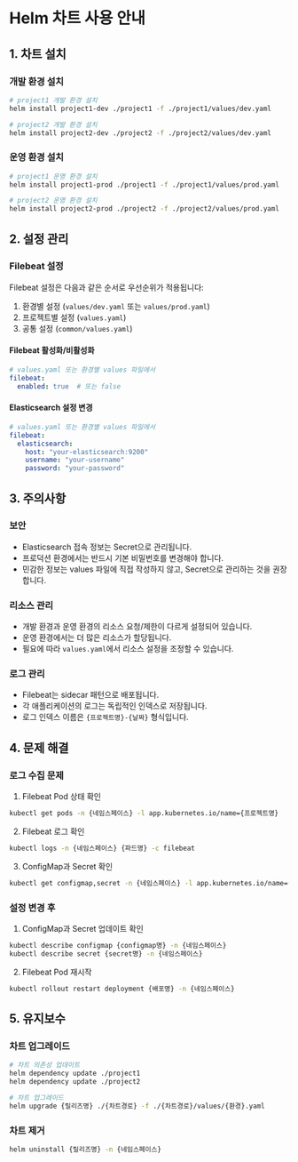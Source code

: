 # Helm 차트 사용 안내

## 1. 차트 설치

### 개발 환경 설치
```bash
# project1 개발 환경 설치
helm install project1-dev ./project1 -f ./project1/values/dev.yaml

# project2 개발 환경 설치
helm install project2-dev ./project2 -f ./project2/values/dev.yaml
```

### 운영 환경 설치
```bash
# project1 운영 환경 설치
helm install project1-prod ./project1 -f ./project1/values/prod.yaml

# project2 운영 환경 설치
helm install project2-prod ./project2 -f ./project2/values/prod.yaml
```

## 2. 설정 관리

### Filebeat 설정
Filebeat 설정은 다음과 같은 순서로 우선순위가 적용됩니다:
1. 환경별 설정 (`values/dev.yaml` 또는 `values/prod.yaml`)
2. 프로젝트별 설정 (`values.yaml`)
3. 공통 설정 (`common/values.yaml`)

#### Filebeat 활성화/비활성화
```yaml
# values.yaml 또는 환경별 values 파일에서
filebeat:
  enabled: true  # 또는 false
```

#### Elasticsearch 설정 변경
```yaml
# values.yaml 또는 환경별 values 파일에서
filebeat:
  elasticsearch:
    host: "your-elasticsearch:9200"
    username: "your-username"
    password: "your-password"
```

## 3. 주의사항

### 보안
- Elasticsearch 접속 정보는 Secret으로 관리됩니다.
- 프로덕션 환경에서는 반드시 기본 비밀번호를 변경해야 합니다.
- 민감한 정보는 values 파일에 직접 작성하지 않고, Secret으로 관리하는 것을 권장합니다.

### 리소스 관리
- 개발 환경과 운영 환경의 리소스 요청/제한이 다르게 설정되어 있습니다.
- 운영 환경에서는 더 많은 리소스가 할당됩니다.
- 필요에 따라 `values.yaml`에서 리소스 설정을 조정할 수 있습니다.

### 로그 관리
- Filebeat는 sidecar 패턴으로 배포됩니다.
- 각 애플리케이션의 로그는 독립적인 인덱스로 저장됩니다.
- 로그 인덱스 이름은 `{프로젝트명}-{날짜}` 형식입니다.

## 4. 문제 해결

### 로그 수집 문제
1. Filebeat Pod 상태 확인
```bash
kubectl get pods -n {네임스페이스} -l app.kubernetes.io/name={프로젝트명}
```

2. Filebeat 로그 확인
```bash
kubectl logs -n {네임스페이스} {파드명} -c filebeat
```

3. ConfigMap과 Secret 확인
```bash
kubectl get configmap,secret -n {네임스페이스} -l app.kubernetes.io/name={프로젝트명}
```

### 설정 변경 후
1. ConfigMap과 Secret 업데이트 확인
```bash
kubectl describe configmap {configmap명} -n {네임스페이스}
kubectl describe secret {secret명} -n {네임스페이스}
```

2. Filebeat Pod 재시작
```bash
kubectl rollout restart deployment {배포명} -n {네임스페이스}
```

## 5. 유지보수

### 차트 업그레이드
```bash
# 차트 의존성 업데이트
helm dependency update ./project1
helm dependency update ./project2

# 차트 업그레이드
helm upgrade {릴리즈명} ./{차트경로} -f ./{차트경로}/values/{환경}.yaml
```

### 차트 제거
```bash
helm uninstall {릴리즈명} -n {네임스페이스}
```
